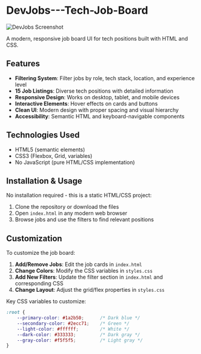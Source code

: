 # DevJobs---Tech-Job-Board

![DevJobs Screenshot](./screenshot.png) <!-- Add a screenshot if available -->

A modern, responsive job board UI for tech positions built with HTML and CSS.

## Features

- **Filtering System**: Filter jobs by role, tech stack, location, and experience level
- **15 Job Listings**: Diverse tech positions with detailed information
- **Responsive Design**: Works on desktop, tablet, and mobile devices
- **Interactive Elements**: Hover effects on cards and buttons
- **Clean UI**: Modern design with proper spacing and visual hierarchy
- **Accessibility**: Semantic HTML and keyboard-navigable components

## Technologies Used

- HTML5 (semantic elements)
- CSS3 (Flexbox, Grid, variables)
- No JavaScript (pure HTML/CSS implementation)



## Installation & Usage

No installation required - this is a static HTML/CSS project:

1. Clone the repository or download the files
2. Open `index.html` in any modern web browser
3. Browse jobs and use the filters to find relevant positions

## Customization

To customize the job board:

1. **Add/Remove Jobs**: Edit the job cards in `index.html`
2. **Change Colors**: Modify the CSS variables in `styles.css`
3. **Add New Filters**: Update the filter section in `index.html` and corresponding CSS
4. **Change Layout**: Adjust the grid/flex properties in `styles.css`

Key CSS variables to customize:
```css
:root {
    --primary-color: #1a2b50;      /* Dark blue */
    --secondary-color: #2ecc71;    /* Green */
    --light-color: #ffffff;        /* White */
    --dark-color: #333333;         /* Dark gray */
    --gray-color: #f5f5f5;         /* Light gray */
}



